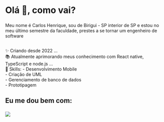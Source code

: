 <h1 align="left">Olá 👋, como vai?</h1>

###

<p align="left">Meu nome é Carlos Henrique, sou de Birigui - SP interior de SP e estou no meu último semestre da faculdade, prestes a se tornar um engenheiro de software</p>

###

<h2 align="left"></h2>

###

<p align="left">✨ Criando desde 2022 ...<br>📚 Atualmente aprimorando meus conhecimento com React native, TypeScript e node.js ...<br>🎯 Skills: - Desenvolvimento Mobile<br> - Criação de UML <br> - Gerenciamento de banco de dados <br> - Prototipagem </p>

###

<h2 align="left">Eu me dou bem com:</h2>

###

<div align="left">
 <a href="https://skillicons.dev">
    <img src="https://skillicons.dev/icons?i=git,react,mysql,sqllte,js,ts,figma" />
  </a>
  
</div>

###

